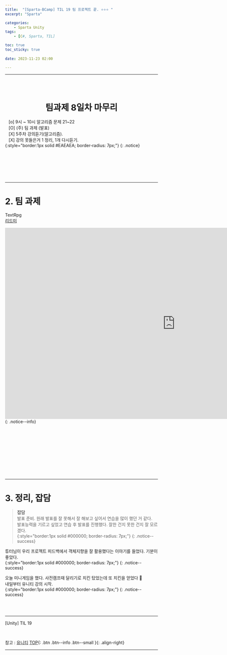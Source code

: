 ```yaml
---
title:  "[Sparta-BCamp] TIL 19 팀 프로젝트 끝. ⭐⭐⭐ "
excerpt: "Sparta"

categories:
    - Sparta Unity
tags:
    - [C#, Sparta, TIL]

toc: true
toc_sticky: true
 
date: 2023-11-23 02:00

---
```

- - -

<BR><BR>

<center><H1>  팀과제 8일차 마무리  </H1></center>

&nbsp;&nbsp; [o] 9시 ~ 10시 알고리즘 문제   21~22   
&nbsp;&nbsp; [O] (주) 팀 과제   (발표)   
&nbsp;&nbsp; [X] 5주차 강의듣기(알고리즘).   
&nbsp;&nbsp; [X] 강의 못들은거 1 정리, 1개 다시듣기.   
{:style="border:1px solid #EAEAEA; border-radius: 7px;"}
{: .notice}  

<br><br><br><br><br>
- - - 

# 2. 팀 과제
TextRpg  
[리드미](https://github.com/levell1/TeamProject07)

<iframe width="1120" height="630" src="https://www.youtube.com/embed/JDerPl45IVQ" title="7조 Sparta TEXT RPG" frameborder="0" allow="accelerometer; autoplay; clipboard-write; encrypted-media; gyroscope; picture-in-picture; web-share" allowfullscreen></iframe> 
{: .notice--info}

<br><br><br><br><br><br><br><br><br>
- - - 


# 3. 정리, 잡담

> **잡담**  
발표 준비. 원래 발표를 잘 못해서 잘 해보고 싶어서 연습을 많이 했던 거 같다.  
발표능력을 기르고 싶었고 연습 후 발표를 진행했다. 잘한 건지 못한 건지 잘 모르겠다.  
{:style="border:1px solid #000000; border-radius: 7px;"}
{: .notice--success}  

튜터님이 우리 프로젝트 피드백에서 객체지향을 잘 활용했다는 이야기를 들었다. 기분이 좋았다.  
{:style="border:1px solid #000000; border-radius: 7px;"}
{: .notice--success}  

오늘 미니게임을 했다. 사전캠프때 달리기로 치킨 탔었는데 또 치킨을 얻었다 🍗  
내일부터 유니티 강의 시작.   
{:style="border:1px solid #000000; border-radius: 7px;"}
{: .notice--success}  


<br><br>
- - - 

[Unity] TIL 19

<br>

참고 : [유니티](https://docs.unity3d.com/kr/)
[TOP](#){: .btn .btn--info .btn--small }{: .align-right}
<br>
- - -
